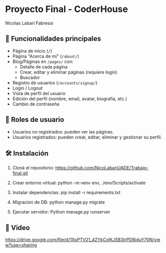 # Proyecto Final - CoderHouse
Nicolas Labari Fabressi

## 📂 Funcionalidades principales

- Página de inicio (`/`)
- Página "Acerca de mí" (`/about/`)
- Blog/Páginas en `/pages/` con:
  - Detalle de cada página
  - Crear, editar y eliminar páginas (requiere login)
  - Buscador
- Registro de usuarios (`/accounts/signup/`)
- Login / Logout
- Vista de perfil del usuario
- Edición del perfil (nombre, email, avatar, biografía, etc.)
- Cambio de contraseña

## 👥 Roles de usuario

- Usuarios no registrados: pueden ver las páginas.
- Usuarios registrados: pueden crear, editar, eliminar y gestionar su perfil.

## 🛠 Instalación

1. Cloná el repositorio:
https://github.com/NicoLabariUADE/Trabajo-final.git

2. Crear entorno virtual:
python -m venv env,
./env/Scripts/activate

3. Instalar dependencias:
pip install -r requirements.txt

4. Migracion de DB:
python manage.py migrate

5. Ejecutar servidor:
Python manage.py runserver

## 📸 Video
https://drive.google.com/file/d/1XoPTV21_4ZYkCxlKJSB3IrPDBjduY70N/view?usp=sharing
